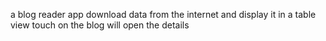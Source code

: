 a blog reader app 
download data from the internet and display it in a table view 
touch on the blog will open the details

